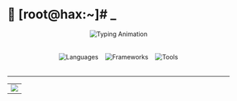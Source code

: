 # 🚀 [root@hax:~]# _

<div align="center">
  <img src="https://readme-typing-svg.demolab.com?font=Fira+Code&weight=600&size=26&duration=4000&pause=1000&color=00FF00&center=true&vCenter=true&width=500&lines=Full-Stack+Developer;Cybersecurity+Enthusiast" alt="Typing Animation" />

<div style="display: flex; flex-wrap: wrap; justify-content: center; gap: 16px; margin: 2.5em 0;">
  <img src="https://skillicons.dev/icons?i=ts,js,java,python,html,css" alt="Languages" />
  <img src="https://skillicons.dev/icons?i=nodejs,express,flask,tailwind,mongodb" alt="Frameworks" />
  <img src="https://skillicons.dev/icons?i=vscode,sublime,vim,neovim,linux,bash,git,github" alt="Tools" />
</div>

</div>

---
 
<div align="center">
  <table>
    <tr>
    </tr>
    <tr>
      <td colspan="2">
        <img src="https://github-readme-streak-stats.herokuapp.com/?user=emptyhax&theme=dark&hide_border=true&background=000000&stroke=009900&ring=00FF00&fire=00FF00&currStreakLabel=00FF00"/>
      </td>
    </tr>
  </table>
</div>
 
